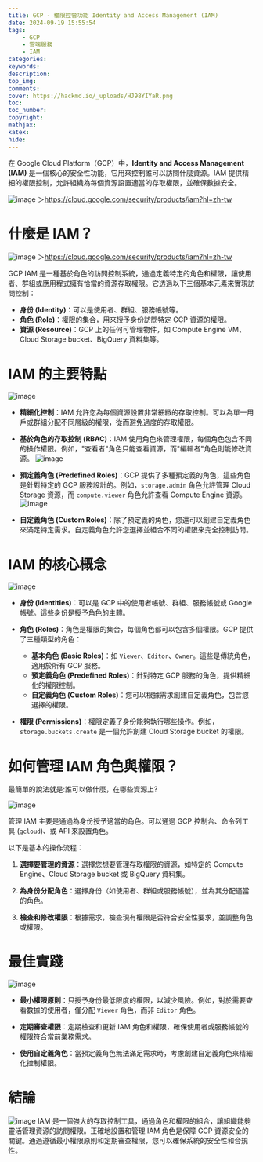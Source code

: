 ```yaml
---
title: GCP - 權限控管功能 Identity and Access Management (IAM)
date: 2024-09-19 15:55:54
tags:
    - GCP
    - 雲端服務
    - IAM
categories:
keywords:
description:
top_img:
comments:
cover: https://hackmd.io/_uploads/HJ98YIYaR.png
toc:
toc_number:
copyright:
mathjax:
katex:
hide:
---
```


在 Google Cloud Platform（GCP）中，**Identity and Access Management (IAM)** 是一個核心的安全性功能，它用來控制誰可以訪問什麼資源。IAM 提供精細的權限控制，允許組織為每個資源設置適當的存取權限，並確保數據安全。

![image](https://hackmd.io/_uploads/rkH-_IF6A.png)
＞https://cloud.google.com/security/products/iam?hl=zh-tw


# 什麼是 IAM？

![image](https://hackmd.io/_uploads/SycNdIYpR.png)
＞https://cloud.google.com/security/products/iam?hl=zh-tw

GCP IAM 是一種基於角色的訪問控制系統，通過定義特定的角色和權限，讓使用者、群組或應用程式擁有恰當的資源存取權限。它透過以下三個基本元素來實現訪問控制：
- **身份 (Identity)**：可以是使用者、群組、服務帳號等。
- **角色 (Role)**：權限的集合，用來授予身份訪問特定 GCP 資源的權限。
- **資源 (Resource)**：GCP 上的任何可管理物件，如 Compute Engine VM、Cloud Storage bucket、BigQuery 資料集等。

#  IAM 的主要特點
![image](https://hackmd.io/_uploads/HkM8OIFpR.png)

- **精細化控制**：IAM 允許您為每個資源設置非常細緻的存取控制。可以為單一用戶或群組分配不同層級的權限，從而避免過度的存取權限。

- **基於角色的存取控制 (RBAC)**：IAM 使用角色來管理權限，每個角色包含不同的操作權限。例如，"查看者"角色只能查看資源，而"編輯者"角色則能修改資源。
![image](https://hackmd.io/_uploads/rJODdUFpA.png)

- **預定義角色 (Predefined Roles)**：GCP 提供了多種預定義的角色，這些角色是針對特定的 GCP 服務設計的。例如，`storage.admin` 角色允許管理 Cloud Storage 資源，而 `compute.viewer` 角色允許查看 Compute Engine 資源。
![image](https://hackmd.io/_uploads/By9F_IFT0.png)

- **自定義角色 (Custom Roles)**：除了預定義的角色，您還可以創建自定義角色來滿足特定需求。自定義角色允許您選擇並組合不同的權限來完全控制訪問。

# IAM 的核心概念
![image](https://hackmd.io/_uploads/HJjquItp0.png)

- **身份 (Identities)**：可以是 GCP 中的使用者帳號、群組、服務帳號或 Google 帳號。這些身份是授予角色的主體。

- **角色 (Roles)**：角色是權限的集合，每個角色都可以包含多個權限。GCP 提供了三種類型的角色：
  - **基本角色 (Basic Roles)**：如 `Viewer`、`Editor`、`Owner`。這些是傳統角色，適用於所有 GCP 服務。
  - **預定義角色 (Predefined Roles)**：針對特定 GCP 服務的角色，提供精細化的權限控制。
  - **自定義角色 (Custom Roles)**：您可以根據需求創建自定義角色，包含您選擇的權限。

- **權限 (Permissions)**：權限定義了身份能夠執行哪些操作。例如，`storage.buckets.create` 是一個允許創建 Cloud Storage bucket 的權限。

# 如何管理 IAM 角色與權限？

最簡單的說法就是:誰可以做什麼，在哪些資源上?

![image](https://hackmd.io/_uploads/HJ98YIYaR.png)

管理 IAM 主要是通過為身份授予適當的角色。可以通過 GCP 控制台、命令列工具 (`gcloud`)、或 API 來設置角色。

以下是基本的操作流程：
1. **選擇要管理的資源**：選擇您想要管理存取權限的資源，如特定的 Compute Engine、Cloud Storage bucket 或 BigQuery 資料集。
  
2. **為身份分配角色**：選擇身份（如使用者、群組或服務帳號），並為其分配適當的角色。

3. **檢查和修改權限**：根據需求，檢查現有權限是否符合安全性要求，並調整角色或權限。

# 最佳實踐
![image](https://hackmd.io/_uploads/SkkK_LKTA.png)
  
- **最小權限原則**：只授予身份最低限度的權限，以減少風險。例如，對於需要查看數據的使用者，僅分配 `Viewer` 角色，而非 `Editor` 角色。

- **定期審查權限**：定期檢查和更新 IAM 角色和權限，確保使用者或服務帳號的權限符合當前業務需求。

- **使用自定義角色**：當預定義角色無法滿足需求時，考慮創建自定義角色來精細化控制權限。

# 結論

![image](https://hackmd.io/_uploads/Hyz5dIYp0.png)
IAM 是一個強大的存取控制工具，通過角色和權限的組合，讓組織能夠靈活管理資源的訪問權限。正確地設置和管理 IAM 角色是保障 GCP 資源安全的關鍵。通過遵循最小權限原則和定期審查權限，您可以確保系統的安全性和合規性。
